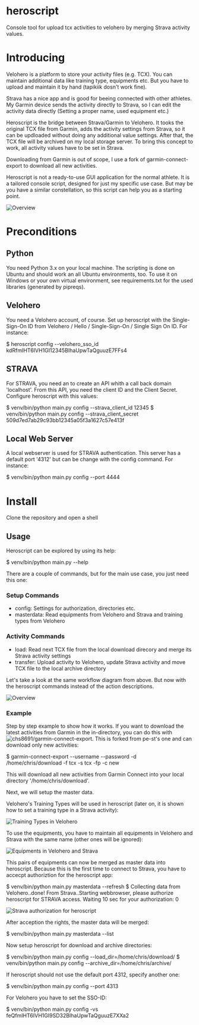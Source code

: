 # heroscript
Console tool for upload tcx activities to velohero by merging Strava activity values.

# Introducing
Velohero is a platform to store your activity files (e.g. TCX). You can maintain additional data like training type, equipments etc. But you have to upload and maintain it by hand (tapikiik dosn't work fine). 

Strava has a nice app and is good for beeing connected with other athletes. My Garmin device sends the activity directly to Strava, so I can edit the activity data directly (Setting a proper name, used equipment etc.)

Heroscript is the bridge between Strava/Garmin to Velohero. It tooks the original TCX file from Garmin, adds the activity settings from Strava, so it can be updloaded without doing any additional value settings. After that, the TCX file will be archived on my local storage server. To bring this concept to work, all activity values have to be set in Strava.

Downloading from Garmin is out of scope, I use a fork of garmin-connect-export to download all new activities.

Heroscript is not a ready-to-use GUI application for the normal athlete. It is a tailored console script, designed for just my specific use case. But may be you have a similar constellation, so this script can help you as a starting point.

![Overview](https://github.com/chs8691/heroscript/blob/master/design/Diagram.png)

# Preconditions

## Python
You need Python 3.x on your local machine. The scripting is done on Ubuntu and should work an all Ubuntu environments, too. To use it on Windows or your own virtual environment, see requirements.txt for the used libraries (generated by pipreqs).

## Velohero
You need a Velohero account, of course. Set up heroscript with the Single-Sign-On ID from Velohero / Hello / Single-Sign-On / Single Sign On ID. For instance: 

$ heroscript config --velohero_sso_id kdRfmIHT6IVH1GI12345BIhaUpwTaQguuzE7FFs4

## STRAVA
For STRAVA, you need an to create an API whith a call back domain 'localhost'. From this API, you need the client ID and the Client Secret. Configure heroscript with this values:

$ venv/bin/python main.py config --strava_client_id 12345
$ venv/bin/python main.py config --strava_client_secret 509d7ed7ab29c93bb12345a05f3a1627c57e413f

## Local Web Server
A local webserver is used for STRAVA authentication. This server has a default port '4312' but can be change with the config command. For instance:

$ venv/bin/python main.py config --port 4444

# Install
Clone the repository and open a shell

## Usage
Heroscript can be explored by using its help:
 
$ venv/bin/python main.py --help

There are a couple of commands, but for the main use case, you just need this one:

### Setup Commands
* config: Settings for authorization, directories etc.
* masterdata: Read equipments from Velohero and Strava and training types from Velohero

### Activity Commands
* load: Read next TCX file from the local download direcory and merge its Strava activity settings
* transfer: Upload activity to Velohero, update Strava activity and move TCX file to the local archive directory

Let's take a look at the same workflow diagram from above. But now with the heroscript commands instead of the action descriptions.

![Overview](https://github.com/chs8691/heroscript/blob/master/design/commands.png)


### Example
Step by step example to show how it works. If you want to download the latest activities from Garmin in the in-directory, you can do this with ![chs8691/garmin-connect-export](https://github.com/chs8691/garmin-connect-export). This is forked from pe-st's one and can download only new activities:

$ garmin-connect-export --username <YOUR-GARMIN-USER > --password <TOP-SECRET-PASSWORD> -d /home/chris/download -f tcx -s tcx -fp -c new
 
This will download all new activities from Garmin Connect into your local directory '/home/chris/download'.

Next, we will setup the master data.

Velohero's Training Types will be used in heroscript (later on, it is shown how to set a training type in a Strava activity):

![Training Types in Velohero](https://github.com/chs8691/heroscript/blob/master/design/training-types.png)

To use the equipments, you have to maintain all equipments in Velohero and Strava with the same name (other ones will be ignored):
 
![Equipments in Velohero and Strava](https://github.com/chs8691/heroscript/blob/master/design/equipments.png)

This pairs of equipments can now be merged as master data into heroscript. Because this is the first time to connect to Strava, you have to accecpt authoriztion for the heroscript app:

$ venv/bin/python main.py masterdata --refresh
$ Collecting data from Velohero..done! From Strava..Starting webbrowser, please authorize heroscript for STRAVA access.
Waiting 10 sec for your authorization:  0

![Strava authorization for heroscript](https://github.com/chs8691/heroscript/blob/master/design/strava_authorization.png)

After acception the rights, the master data will be merged:

$ venv/bin/python main.py masterdata --list

Now setup heroscript for download and archive directories:
 
 $ venv/bin/python main.py config --load_dir=/home/chris/download/
 $ venv/bin/python main.py config --archive_dir=/home/chris/archive/
 
 If heroscript should not use the default port 4312, specify another one:
 
 $ venv/bin/python main.py config --port 4313
 
 For Velohero you have to set the SSO-ID:
 
 $ venv/bin/python main.py config -vs feQfmIHT6IVH1GI9SD32BIhaUpwTaQguuzE7XXa2
 
 
 
 





